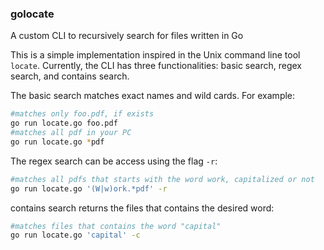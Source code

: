 ### golocate

A custom CLI to recursively search for files written in Go


This is a simple implementation inspired in the Unix command line tool `locate`. Currently, the CLI has three functionalities: basic search, regex search, and contains search.

The basic search matches exact names and wild cards. For example:

```bash
#matches only foo.pdf, if exists
go run locate.go foo.pdf
#matches all pdf in your PC
go run locate.go *pdf
```

The regex search can be access using the flag `-r`:

```bash
#matches all pdfs that starts with the word work, capitalized or not
go run locate.go '(W|w)ork.*pdf' -r
```

contains search returns the files that contains the desired word:

```bash
#matches files that contains the word "capital"
go run locate.go 'capital' -c
```